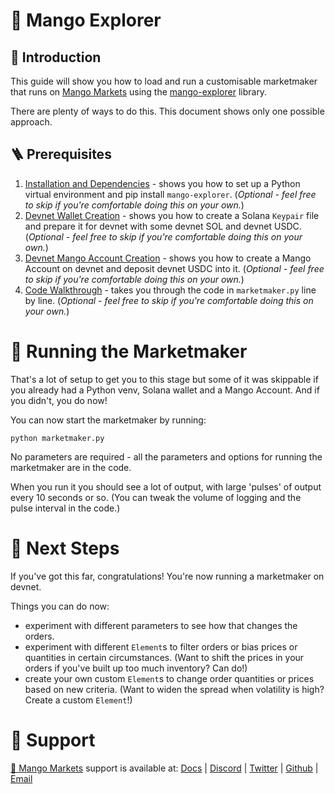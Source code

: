 # 🥭 Mango Explorer

## 📖 Introduction

This guide will show you how to load and run a customisable marketmaker that runs on [Mango Markets](https://mango.markets) using the [mango-explorer](https://github.com/blockworks-foundation/mango-explorer/) library.

There are plenty of ways to do this. This document shows only one possible approach.


## 🪜 Prerequisites

1. [Installation and Dependencies](1.Installation.md) - shows you how to set up a Python virtual environment and pip install `mango-explorer`. (_Optional - feel free to skip if you're comfortable doing this on your own._)
2. [Devnet Wallet Creation](2.Wallet.md) - shows you how to create a Solana `Keypair` file and prepare it for devnet with some devnet SOL and devnet USDC. (_Optional - feel free to skip if you're comfortable doing this on your own._)
3. [Devnet Mango Account Creation](3.MangoAccount.md) - shows you how to create a Mango Account on devnet and deposit devnet USDC into it. (_Optional - feel free to skip if you're comfortable doing this on your own._)
4. [Code Walkthrough](4.CodeWalkthrough.md) - takes you through the code in `marketmaker.py` line by line. (_Optional - feel free to skip if you're comfortable doing this on your own._)


# 🏃 Running the Marketmaker

That's a lot of setup to get you to this stage but some of it was skippable if you already had a Python venv, Solana wallet and a Mango Account. And if you didn't, you do now!

You can now start the marketmaker by running:
```
python marketmaker.py
```

No parameters are required - all the parameters and options for running the marketmaker are in the code.

When you run it you should see a lot of output, with large 'pulses' of output every 10 seconds or so. (You can tweak the volume of logging and the pulse interval in the code.)


# 🛵 Next Steps

If you've got this far, congratulations! You're now running a marketmaker on devnet.

Things you can do now:
* experiment with different parameters to see how that changes the orders.
* experiment with different `Element`s to filter orders or bias prices or quantities in certain circumstances. (Want to shift the prices in your orders if you've built up too much inventory? Can do!)
* create your own custom `Element`s to change order quantities or prices based on new criteria. (Want to widen the spread when volatility is high? Create a custom `Element`!)


# 🦮 Support

[🥭 Mango Markets](https://mango.markets/) support is available at: [Docs](https://docs.mango.markets/) | [Discord](https://discord.gg/67jySBhxrg) | [Twitter](https://twitter.com/mangomarkets) | [Github](https://github.com/blockworks-foundation) | [Email](mailto:hello@blockworks.foundation)